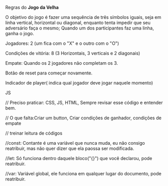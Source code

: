 Regras do **Jogo da Velha**

O objetivo do jogo é fazer uma sequência de três símbolos iguais, seja em linha vertical, horizontal ou diagonal, enquanto tenta impedir que seu adversário faça o mesmo; Quando um dos participantes faz uma linha, ganha o jogo.

Jogadores: 2 (um fica com o "X" e o outro com o "O")

Condições de vitória: 8 (3 Horizontais, 3 verticais e 2 diagonais)

Empate: Quando os 2 jogadores não completam os 3.

Botão de reset para começar novamente.

Indicador de player( indica qual jogador deve jogar naquele momento)



























JS

// Preciso praticar: CSS, JS, HTML, Sempre revisar esse código e entender bem. 

// O que falta:Criar um button, Criar condições de ganhador, condições de empate

// treinar leitura de códigos

//const: Contante é uma variável que nunca muda, eu não consigo reatribuir, mas não quer dizer que ela paossa ser modificada.

//let: Só funciona dentro daquele bloco("{}") que você declarou, pode reatribuir.

//var: Variável global, ele funciona em qualquer lugar do documento, pode reatribuir.

